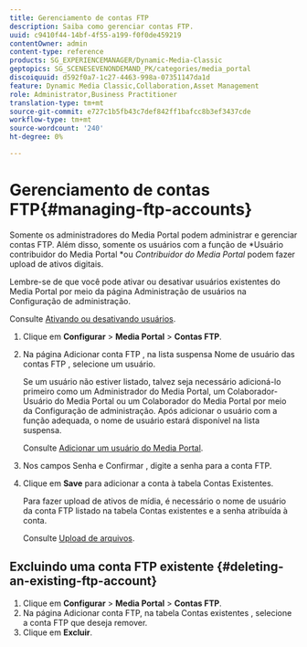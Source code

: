 ```yaml
---
title: Gerenciamento de contas FTP
description: Saiba como gerenciar contas FTP.
uuid: c9410f44-14bf-4f55-a199-f0f0de459219
contentOwner: admin
content-type: reference
products: SG_EXPERIENCEMANAGER/Dynamic-Media-Classic
geptopics: SG_SCENESEVENONDEMAND_PK/categories/media_portal
discoiquuid: d592f0a7-1c27-4463-998a-07351147da1d
feature: Dynamic Media Classic,Collaboration,Asset Management
role: Administrator,Business Practitioner
translation-type: tm+mt
source-git-commit: e727c1b5fb43c7def842ff1bafcc8b3ef3437cde
workflow-type: tm+mt
source-wordcount: '240'
ht-degree: 0%

---
```



# Gerenciamento de contas FTP{#managing-ftp-accounts}

Somente os administradores do Media Portal podem administrar e gerenciar contas FTP. Além disso, somente os usuários com a função de *Usuário contribuidor do Media Portal *ou *Contribuidor do Media Portal* podem fazer upload de ativos digitais.

Lembre-se de que você pode ativar ou desativar usuários existentes do Media Portal por meio da página Administração de usuários na Configuração de administração.

Consulte [Ativando ou desativando usuários](administration-setup.md#activating_or_deactivating_users).

1. Clique em **Configurar** > **Media Portal** > **Contas FTP**.
1. Na página Adicionar conta FTP , na lista suspensa Nome de usuário das contas FTP , selecione um usuário.

   Se um usuário não estiver listado, talvez seja necessário adicioná-lo primeiro como um Administrador do Media Portal, um Colaborador-Usuário do Media Portal ou um Colaborador do Media Portal por meio da Configuração de administração. Após adicionar o usuário com a função adequada, o nome de usuário estará disponível na lista suspensa.

   Consulte [Adicionar um usuário do Media Portal](adding-media-portal-users.md#adding_a_media_portal_user).

1. Nos campos Senha e Confirmar , digite a senha para a conta FTP.
1. Clique em **Save** para adicionar a conta à tabela Contas Existentes.

   Para fazer upload de ativos de mídia, é necessário o nome de usuário da conta FTP listado na tabela Contas existentes e a senha atribuída à conta.

   Consulte [Upload de arquivos](uploading-files.md#uploading_files).

## Excluindo uma conta FTP existente {#deleting-an-existing-ftp-account}

1. Clique em **Configurar** > **Media Portal** > **Contas FTP**.
1. Na página Adicionar conta FTP, na tabela Contas existentes , selecione a conta FTP que deseja remover.
1. Clique em **Excluir**.

